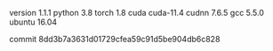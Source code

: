 version 1.1.1
python 3.8
torch 1.8
cuda cuda-11.4
cudnn 7.6.5
gcc 5.5.0
ubuntu 16.04

commit 8dd3b7a3631d01729cfea59c91d5be904db6c828